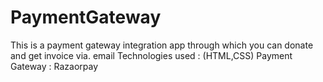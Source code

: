 # PaymentGateway
This is a payment gateway integration app through which you can donate and get invoice via. email Technologies used : (HTML,CSS) Payment Gateway : Razaorpay
